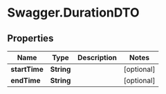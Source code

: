 # Swagger.DurationDTO

## Properties

Name | Type | Description | Notes
------------ | ------------- | ------------- | -------------
**startTime** | **String** |  | [optional] 
**endTime** | **String** |  | [optional] 


